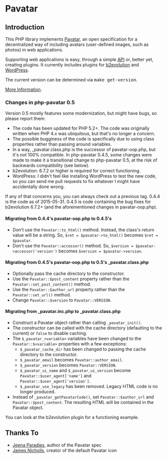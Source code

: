 # Pavatar #
## Introduction ##
This PHP library implements [Pavatar](https://github.com/pavatar/pavatar), an open specification for a decentralized way of including avatars (user-defined images, such as photos) in web applications.

Supporting web applications is easy, through a simple <abbr title="Application Programming Interface">[API](https://en.wikipedia.org/wiki/Application_programming_interface)</abbr> or, better yet, creating plugins.  It currently includes plugins for [b2evolution](http://b2evolution.net) and [WordPress](http://wordpress.org).

The current version can be determined via <kbd>make get-version</kbd>.

[More Information](https://github.com/keithbowes/php-pavatar/).

### Changes in php-pavatar 0.5 ###
Version 0.5 mostly features some modernization, but might have bugs, so please report them:

* The code has been updated for PHP 5.2+.  The code was originally written when PHP 4.x was ubiquitous, but that's no longer a concern.
* The possible bugginess of the code is specifically due to using class properties rather than passing around variables.
* In a way, \_pavatar.class.php is the successor of pavatar-oop.php, but it's not 100% compatible.  In php-pavatar 0.4.5, some changes were made to make it a transitional change to php-pavatar 0.5, at the risk of backwards compatibility (see below).
* b2evolution: 6.7.2 or higher is required for correct functioning.
* WordPress: I didn't feel like installing WordPress to test the new code, so you can send me pull requests to fix whatever I might have accidentally done wrong.

If any of that concerns you, you can always check out a previous tag.  0.4.4 is the code as of 2015-05-31.  0.4.5 is code containing the bug fixes for b2evolution 6.7.2+ (and the aforementioned changes in pavatar-oop.php).

#### Migrating from 0.4.4's pavatar-oop.php to 0.4.5's ####
* Don't use the `Pavatar::to_html()` method. Instead, the class's return value will be a string. So, `$ret = $pavatar->to_html()` becomes `$ret = $pavatar`.
* Don't use the `Pavatar::accessor()` method.  So, `$version = $pavatar->accessor('version')` becomes `$version = $pavatar->version`.

#### Migrating from 0.4.5's pavatar-oop.php to 0.5's \_pavatar.class.php ####
* Optionally pass the cache directory to the constructor.
* Use the `Pavatar::$post_content` property rather than the `Pavatar::set_post_content()` method.
* Use the `Pavatar::$author_url` property rather than the `Pavatar::set_url()` method.
* Change `Pavatar::$version` to `Pavatar::VERSION`.

#### Migrating from \_pavatar.inc.php to \_pavatar.class.php ###
* Construct a Pavatar object rather than calling `_pavatar_init()`.
* The constructor can be called with the cache directory (defaulting to the current) or `false` to disable caching.
* The `$_pavatar_<variable>` variables have been changed to the `Pavatar::$<variable>` properties with a few exceptions:
    * `$_pavatar_cache_dir` has been changed to passing the cache directory to the constructor.
    * `$_pavatar_email` becomes `Pavatar::author_email`.
    * `$_pavatar_version` becomes `Pavatar::VERSION`.
    * `$_pavatar_ui_name` and `$_pavatar_ui_version` become `Pavatar::$user_agent['name']` and `Pavatar::$user_agent['version']`.
    * `$_pavatar_use_legacy` has been removed.  Legacy HTML code is no longer produced.
* Instead of `_pavatar_getPavatarCode()`, set `Pavatar::$author_url` and `Pavatar::$post_content`.  The resulting HTML will be contained in the Pavatar object.

You can look at the b2evolution plugin for a functioning example.

## Thanks To ##
* [Jeena Paradies](http://jeenaparadies.net/), author of the Pavatar spec
* [James Nicholls](https://sourceforge.net/u/nijineko/profile/), creator of the default Pavatar icon
